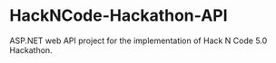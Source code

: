 # HackNCode-Hackathon-API
ASP.NET web API project for the implementation of Hack N Code 5.0 Hackathon.
